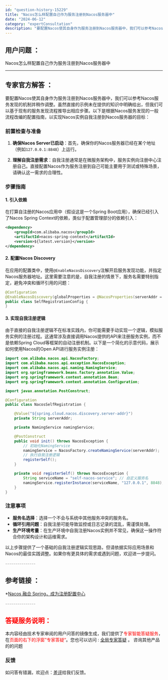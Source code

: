 ```yaml
---
id: "question-history-15229"
title: "Nacos怎么样配置自己作为服务注册到Nacos服务器中"
date: "2024-06-12"
category: "expertConsultation"
description: "要配置Nacos使其自身作为服务注册到Nacos服务器中，我们可以参考Nacos服务发现的机制并稍作调整。虽然直接的示例未在提供的知识中明确给出，但我们可以基于现有的服务发现流程推导出相应步骤。以下是根据Nacos服务发现的一般流程改编的配置指南，以实现Nacos实例自我注册到Nacos服务器的目标"
---
```


## 用户问题 ： 
 Nacos怎么样配置自己作为服务注册到Nacos服务器中  

---------------
## 专家官方解答 ：

要配置Nacos使其自身作为服务注册到Nacos服务器中，我们可以参考Nacos服务发现的机制并稍作调整。虽然直接的示例未在提供的知识中明确给出，但我们可以基于现有的服务发现流程推导出相应步骤。以下是根据Nacos服务发现的一般流程改编的配置指南，以实现Nacos实例自我注册到Nacos服务器的目标：

### 前置检查与准备

1. **确保Nacos Server已启动**：首先，确保你的Nacos服务器已经在某个地址（例如`127.0.0.1:8848`）上运行。

2. **理解自我注册需求**：自我注册通常是在微服务架构中，服务实例向注册中心注册自己。直接配置Nacos作为服务注册到自己可能主要用于测试或特殊场景，请确认这一需求的合理性。

### 步骤指南

#### 1. 引入依赖

在打算自注册的Nacos应用中（假设这是一个Spring Boot应用），确保已经引入了Nacos Spring Context的依赖，类似于配置管理部分的依赖引入：

```xml
<dependency>
    <groupId>com.alibaba.nacos</groupId>
    <artifactId>nacos-spring-context</artifactId>
    <version>${latest.version}</version>
</dependency>
```

#### 2. 配置Nacos Discovery

在应用的配置类中，使用`@EnableNacosDiscovery`注解开启服务发现功能，并指定Nacos服务器地址。这里需要注意的是，自我注册的情景下，服务名需要特别指定，避免冲突和循环引用的问题：

```java
@Configuration
@EnableNacosDiscovery(globalProperties = @NacosProperties(serverAddr = "127.0.0.1:8848"))
public class SelfRegistrationConfig {
}
```

#### 3. 实现自我注册逻辑

由于直接的自我注册逻辑不在标准实践内，你可能需要手动实现一个逻辑，模拟服务实例的注册过程。这通常涉及直接调用Nacos提供的API来注册服务实例，而不是依赖Spring Cloud等框架的自动注册机制。以下是一个简化的示意代码，展示如何使用Nacos的Open API进行服务实例注册：

```java
import com.alibaba.nacos.api.NacosFactory;
import com.alibaba.nacos.api.exception.NacosException;
import com.alibaba.nacos.api.naming.NamingService;
import org.springframework.beans.factory.annotation.Value;
import org.springframework.context.annotation.Bean;
import org.springframework.context.annotation.Configuration;

import javax.annotation.PostConstruct;

@Configuration
public class NacosSelfRegistration {

    @Value("${spring.cloud.nacos.discovery.server-addr}")
    private String serverAddr;

    private NamingService namingService;

    @PostConstruct
    public void init() throws NacosException {
        // 初始化NamingService
        namingService = NacosFactory.createNamingService(serverAddr);
        // 执行自我注册逻辑
        registerSelf();
    }

    private void registerSelf() throws NacosException {
        String serviceName = "self-nacos-service"; // 自定义服务名
        namingService.registerInstance(serviceName, "127.0.0.1", 8848); // 注册当前实例到Nacos
    }
}
```

### 注意事项

- **服务名选择**：选择一个不会与系统中其他服务冲突的服务名。
- **循环引用问题**：自我注册可能导致监控或日志记录的混乱，需谨慎处理。
- **生产环境考量**：在生产环境中自我注册Nacos实例并不常见，确保这一操作符合你的架构设计和运维需求。

以上步骤提供了一个基础的自我注册逻辑实现思路，但请依据实际应用场景和Nacos的最佳实践调整。如果你有更具体的需求或遇到问题，欢迎进一步提问。


<font color="#949494">---------------</font> 


## 参考链接 ：

*[Nacos 融合 Spring，成为注册配置中心](https://nacos.io/docs/latest/ecology/use-nacos-with-spring)


 <font color="#949494">---------------</font> 
 


## <font color="#FF0000">答疑服务说明：</font> 

本内容经由技术专家审阅的用户问答的镜像生成，我们提供了<font color="#FF0000">专家智能答疑服务</font>，在<font color="#FF0000">页面的右下的浮窗”专家答疑“</font>。您也可以访问 : [全局专家答疑](https://answer.opensource.alibaba.com/docs/intro) 。 咨询其他产品的的问题

### 反馈
如问答有错漏，欢迎点：[差评](https://ai.nacos.io/user/feedbackByEnhancerGradePOJOID?enhancerGradePOJOId=15252)给我们反馈。
